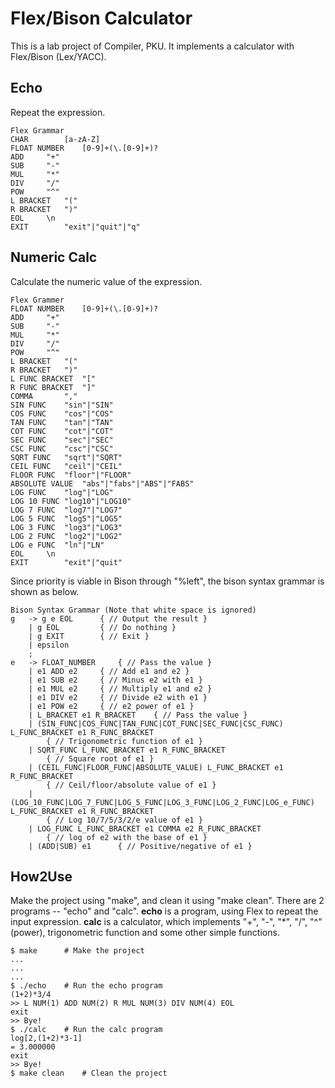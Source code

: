 # Flex/Bison Calculator

This is a lab project of Compiler, PKU.
It implements a calculator with Flex/Bison (Lex/YACC).

## Echo

Repeat the expression.

```
Flex Grammar
CHAR		[a-zA-Z]
FLOAT NUMBER	[0-9]+(\.[0-9]+)?
ADD		"+"
SUB		"-"
MUL		"*"
DIV		"/"
POW		"^"
L BRACKET	"("
R BRACKET	")"
EOL		\n
EXIT		"exit"|"quit"|"q"
```

## Numeric Calc

Calculate the numeric value of the expression.

```
Flex Grammer
FLOAT NUMBER	[0-9]+(\.[0-9]+)?
ADD		"+"
SUB		"-"
MUL		"*"
DIV		"/"
POW		"^"
L BRACKET	"("
R BRACKET	")"
L FUNC BRACKET	"["
R FUNC BRACKET	"]"
COMMA		","
SIN FUNC	"sin"|"SIN"
COS FUNC	"cos"|"COS"
TAN FUNC	"tan"|"TAN"
COT FUNC	"cot"|"COT"
SEC FUNC	"sec"|"SEC"
CSC FUNC	"csc"|"CSC"
SQRT FUNC 	"sqrt"|"SQRT"
CEIL FUNC	"ceil"|"CEIL"
FLOOR FUNC	"floor"|"FLOOR"
ABSOLUTE VALUE	"abs"|"fabs"|"ABS"|"FABS"
LOG FUNC	"log"|"LOG"
LOG 10 FUNC	"log10"|"LOG10"
LOG 7 FUNC	"log7"|"LOG7"
LOG 5 FUNC	"log5"|"LOG5"
LOG 3 FUNC	"log3"|"LOG3"
LOG 2 FUNC	"log2"|"LOG2"
LOG e FUNC	"ln"|"LN"
EOL		\n
EXIT		"exit"|"quit"
```

Since priority is viable in Bison through "%left", the bison syntax grammar is shown as below.

```
Bison Syntax Grammar (Note that white space is ignored)
g	-> g e EOL		{ // Output the result }
	| g EOL 		{ // Do nothing }
	| g EXIT 		{ // Exit }
	| epsilon
	;
e	-> FLOAT_NUMBER		{ // Pass the value }
	| e1 ADD e2		{ // Add e1 and e2 }
	| e1 SUB e2		{ // Minus e2 with e1 }
	| e1 MUL e2		{ // Multiply e1 and e2 }
	| e1 DIV e2		{ // Divide e2 with e1 }
	| e1 POW e2		{ // e2 power of e1 }
	| L_BRACKET e1 R_BRACKET	{ // Pass the value }
	| (SIN_FUNC|COS_FUNC|TAN_FUNC|COT_FUNC|SEC_FUNC|CSC_FUNC) L_FUNC_BRACKET e1 R_FUNC_BRACKET
		{ // Trigonometric function of e1 }
	| SQRT_FUNC L_FUNC_BRACKET e1 R_FUNC_BRACKET
		{ // Square root of e1 }
	| (CEIL_FUNC|FLOOR_FUNC|ABSOLUTE_VALUE) L_FUNC_BRACKET e1 R_FUNC_BRACKET
		{ // Ceil/floor/absolute value of e1 }
	| (LOG_10_FUNC|LOG_7_FUNC|LOG_5_FUNC|LOG_3_FUNC|LOG_2_FUNC|LOG_e_FUNC) L_FUNC_BRACKET e1 R_FUNC_BRACKET
		{ // Log 10/7/5/3/2/e value of e1 }
	| LOG_FUNC L_FUNC_BRACKET e1 COMMA e2 R_FUNC_BRACKET
		{ // log of e2 with the base of e1 }
	| (ADD|SUB) e1		{ // Positive/negative of e1 }
```

## How2Use

Make the project using "make", and clean it using "make clean".
There are 2 programs -- "echo" and "calc".
**echo** is a program, using Flex to repeat the input expression.
**calc** is a calculator, which implements "+", "-", "*", "/", "^"(power), trigonometric function and some other simple functions.

```
$ make		# Make the project
...
...
...
$ ./echo	# Run the echo program
(1+2)*3/4
>> L NUM(1) ADD NUM(2) R MUL NUM(3) DIV NUM(4) EOL
exit
>> Bye!
$ ./calc	# Run the calc program
log[2,(1+2)*3-1]
= 3.000000
exit
>> Bye!
$ make clean	# Clean the project
```

